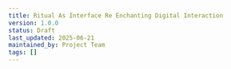 ```yaml
---
title: Ritual As Interface Re Enchanting Digital Interaction
version: 1.0.0
status: Draft
last_updated: 2025-06-21
maintained_by: Project Team
tags: []
---
```

